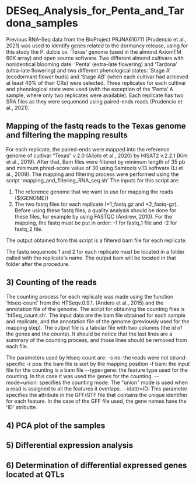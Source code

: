 # DESeq_Analysis_for_Penta_and_Tardona_samples

Previous RNA-Seq data from the BioProject PRJNA610711 (Prudencio et al., 2021) was used to identify genes related to the dormancy release, using for this study the P. dulcis cv. ‘Texas’ genome (used in the almond AxiomTM 60K array) and open source software. Two different almond cultivars with nonidentical blooming date: ‘Penta’ (extra-late flowering) and ‘Tardona’ (ultra-late flowering) and two different phenological states: ‘Stage A’ (ecodormant flower buds) and ‘Stage AB’ (when each cultivar had achieved at least 40% of their CRs) were selected. Three replicates for each cultivar and phenological state were used (with the exception of the ‘Penta’ A sample, where only two replicates were available). Each replicate has two SRA files as they were sequenced using paired-ends reads (Prudencio et al., 2021).

## Mapping of the fastq reads to the Texas genome and filtering the mapping results

For each replicate, the paired-ends were mapped into the reference genome of cultivar “Texas” v.2.0 (Alioto et al., 2020) by HISAT2 v.2.2.1 (Kim et al., 2019). After that, Bam files were filtered by minimum length of 35 pb and minimum phred-score value of 30 using Samtools v.13 software (Li et al., 2009). The mapping and filtering process were performed using the script 'mapping_and_filtering_RNA_seq.sh' The inputs for this script are:

1. The reference genome that we want to use for mapping the reads (${GENOME})
2. The two fastq files for each replicate (*1_fastq.gz and *2_fastq-gz). Before using these fastq files, a quality analysis should be done for these files, for example by using FASTQC (Andrew, 2010). For the mapping, the fastq must be put in order: -1 for fastq_1 file and -2 for fastq_2 file.

The output obtained from this script is a filtered bam file for each replicate.

The fastq sequences 1 and 2 for each replicate must be located in a folder called with the replicate's name. The output bam will be located in that folder after the procedure.

## 3) Counting of the reads

The counting process for each replicate was made using the function ‘htseq-count’ from the HTSeqv.0.9.1. (Anders et al., 2015) and the annotation file of the genome. The script for obtaining the counting files is 'htSeq_count.sh'. The input data are the bam file obtained for each sample and replicate, and the annotation file of the genome (previously used for the mapping step). The output file is a tabular file with two columns (the id of the genes and the counts). It should be notice that the last lines are a summary of the counting process, and those lines should be removed from each file.

The parameters used by htseq-count are:
-s no: the reads were not strand-specific
-r pos: the bam file is sort by the mapping position
-f bam: the input file for the counting is a bam file
--type=gene: the feature type used for the counting. In this case it was used the genes for the counting.
--mode=union: specifies the counting mode. The "union" mode is used when a read is assigned to all the features it overlaps.
--idattr=ID: This parameter specifies the attribute in the GFF/GTF file that contains the unique identifier for each feature. In the case of the GFF file used, the gene names have the 'ID' atributte.

## 4) PCA plot of the samples
## 5) Differential expression analysis
## 6) Determination of differential expressed genes located at QTLs
